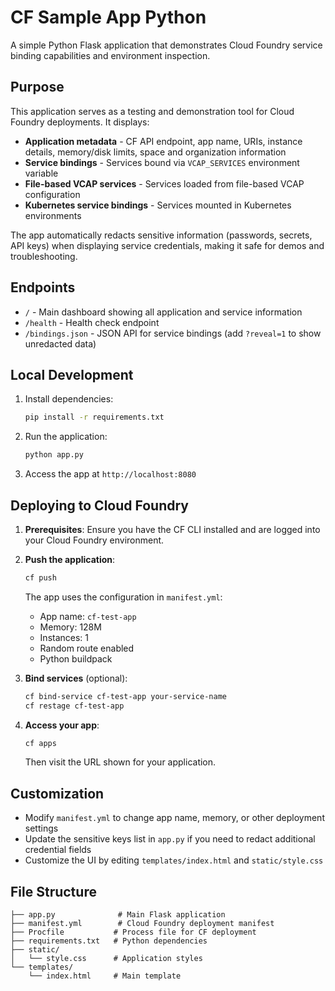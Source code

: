 # CF Sample App Python

A simple Python Flask application that demonstrates Cloud Foundry service binding capabilities and environment inspection.

## Purpose

This application serves as a testing and demonstration tool for Cloud Foundry deployments. It displays:

- **Application metadata** - CF API endpoint, app name, URIs, instance details, memory/disk limits, space and organization information
- **Service bindings** - Services bound via `VCAP_SERVICES` environment variable
- **File-based VCAP services** - Services loaded from file-based VCAP configuration
- **Kubernetes service bindings** - Services mounted in Kubernetes environments

The app automatically redacts sensitive information (passwords, secrets, API keys) when displaying service credentials, making it safe for demos and troubleshooting.

## Endpoints

- `/` - Main dashboard showing all application and service information
- `/health` - Health check endpoint
- `/bindings.json` - JSON API for service bindings (add `?reveal=1` to show unredacted data)

## Local Development

1. Install dependencies:
   ```bash
   pip install -r requirements.txt
   ```

2. Run the application:
   ```bash
   python app.py
   ```

3. Access the app at `http://localhost:8080`

## Deploying to Cloud Foundry

1. **Prerequisites**: Ensure you have the CF CLI installed and are logged into your Cloud Foundry environment.

2. **Push the application**:
   ```bash
   cf push
   ```

   The app uses the configuration in `manifest.yml`:
   - App name: `cf-test-app`
   - Memory: 128M
   - Instances: 1
   - Random route enabled
   - Python buildpack

3. **Bind services** (optional):
   ```bash
   cf bind-service cf-test-app your-service-name
   cf restage cf-test-app
   ```

4. **Access your app**:
   ```bash
   cf apps
   ```
   Then visit the URL shown for your application.

## Customization

- Modify `manifest.yml` to change app name, memory, or other deployment settings
- Update the sensitive keys list in `app.py` if you need to redact additional credential fields
- Customize the UI by editing `templates/index.html` and `static/style.css`

## File Structure

```
├── app.py              # Main Flask application
├── manifest.yml        # Cloud Foundry deployment manifest
├── Procfile           # Process file for CF deployment
├── requirements.txt   # Python dependencies
├── static/
│   └── style.css      # Application styles
└── templates/
    └── index.html     # Main template
```
